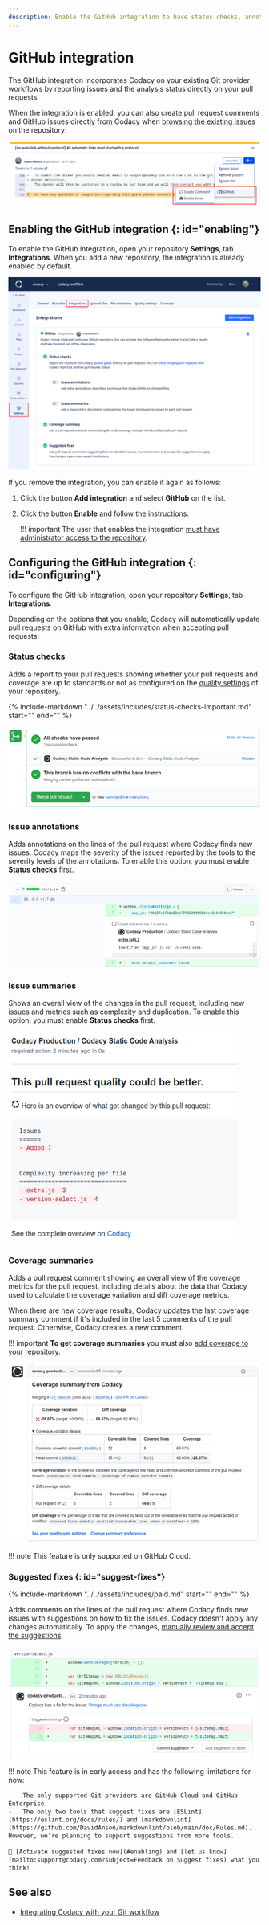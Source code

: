 ```yaml
---
description: Enable the GitHub integration to have status checks, annotations, issue and coverage summaries, and suggested fixes from Codacy directly on pull requests.
---
```


# GitHub integration

The GitHub integration incorporates Codacy on your existing Git provider workflows by reporting issues and the analysis status directly on your pull requests.

When the integration is enabled, you can also create pull request comments and GitHub issues directly from Codacy when [browsing the existing issues](../../repositories/issues.md) on the repository:

![GitHub integration for issues](images/github-integration-issues.png)

## Enabling the GitHub integration {: id="enabling"}

To enable the GitHub integration, open your repository **Settings**, tab **Integrations**. When you add a new repository, the integration is already enabled by default.

![GitHub integration](images/github-integration.png)

If you remove the integration, you can enable it again as follows:

1.  Click the button **Add integration** and select **GitHub** on the list.
1.  Click the button **Enable** and follow the instructions.

    !!! important
        The user that enables the integration [must have administrator access to the repository](../../organizations/roles-and-permissions-for-organizations.md#permissions-for-github).

## Configuring the GitHub integration {: id="configuring"}

To configure the GitHub integration, open your repository **Settings**, tab **Integrations**.

Depending on the options that you enable, Codacy will automatically update pull requests on GitHub with extra information when accepting pull requests:

### Status checks

Adds a report to your pull requests showing whether your pull requests and coverage are up to standards or not as configured on the [quality settings](../../repositories-configure/adjusting-quality-settings.md) of your repository.

{%
    include-markdown "../../assets/includes/status-checks-important.md"
    start="<!--coverage-status-start-->"
    end="<!--coverage-status-end-->"
%}

![Pull request status check on GitHub](images/github-integration-pr-status.png)

### Issue annotations

Adds annotations on the lines of the pull request where Codacy finds new issues. Codacy maps the severity of the issues reported by the tools to the severity levels of the annotations. To enable this option, you must enable **Status checks** first.

![Issue annotation on GitHub](images/github-integration-pr-annotation.png)

### Issue summaries

Shows an overall view of the changes in the pull request, including new issues and metrics such as complexity and duplication. To enable this option, you must enable **Status checks** first.

![Issue summary on GitHub](images/github-integration-pr-summary.png)

### Coverage summaries

Adds a pull request comment showing an overall view of the coverage metrics for the pull request, including details about the data that Codacy used to calculate the coverage variation and diff coverage metrics.

When there are new coverage results, Codacy updates the last coverage summary comment if it's included in the last 5 comments of the pull request. Otherwise, Codacy creates a new comment.

!!! important
    **To get coverage summaries** you must also [add coverage to your repository](../../coverage-reporter/index.md).

![Coverage summary on GitHub](images/github-integration-coverage-summary.png)

!!! note
    This feature is only supported on GitHub Cloud.

### Suggested fixes {: id="suggest-fixes"}

{%
    include-markdown "../../assets/includes/paid.md"
    start="<!--paid-start-->"
    end="<!--paid-end-->"
%}

Adds comments on the lines of the pull request where Codacy finds new issues with suggestions on how to fix the issues. Codacy doesn't apply any changes automatically. To apply the changes, [manually review and accept the suggestions](https://docs.github.com/en/pull-requests/collaborating-with-pull-requests/reviewing-changes-in-pull-requests/incorporating-feedback-in-your-pull-request#applying-suggested-changes).

![Comment suggesting a fix on GitHub](images/github-integration-suggest-fixes.png)

!!! note
    This feature is in early access and has the following limitations for now:

    -   The only supported Git providers are GitHub Cloud and GitHub Enterprise.
    -   The only two tools that suggest fixes are [ESLint](https://eslint.org/docs/rules/) and [markdownlint](https://github.com/DavidAnson/markdownlint/blob/main/doc/Rules.md). However, we're planning to support suggestions from more tools.

    📢 [Activate suggested fixes now](#enabling) and [let us know](mailto:support@codacy.com?subject=Feedback on Suggest fixes) what you think!

## See also

-   [Integrating Codacy with your Git workflow](../../getting-started/integrating-codacy-with-your-git-workflow.md)

